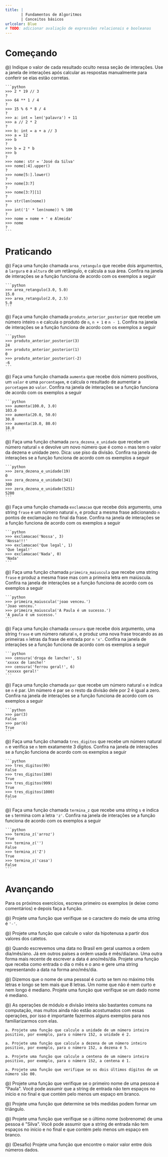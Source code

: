 ```yaml
---
title: |
       | Fundamentos de Algoritmos
       | Conceitos básicos
urlcolor: Blue
# TODO: adicionar avaliação de expressões relacionais e booleanas
---
```


# Começando

@) Indique o valor de cada resultado oculto nessa seção de interações. Use a janela de interações após calcular as respostas manualmente para conferir se elas estão corretas.

    ```python
    >>> 2 * 19 // 3
    ?
    >>> 64 ** 1 / 4
    ?
    >>> 15 % 6 * 8 / 4
    ?
    >>> a: int = len('palavra') + 11
    >>> a // 2 * 2
    ?
    >>> b: int = a + a // 3
    >>> a = 12
    >>> b
    ?
    >>> b = 2 * b
    >>> b
    ?
    >>> nome: str = 'José da Silva'
    >>> nome[:4].upper()
    ?
    >>> nome[5:].lower()
    ?
    >>> nome[3:7]
    ?
    >>> nome[3:7][1]
    ?
    >>> str(len(nome))
    ?
    >>> int('1' * len(nome)) % 100
    ?
    >>> nome = nome + ' e Almeida'
    >>> nome
    ?
    ```


# Praticando

@) Faça uma função chamada `area_retangulo` que recebe dois argumentos, a `largura` e a `altura` de um retângulo, e calcula a sua área. Confira na janela de interações se a função funciona de acordo com os exemplos a seguir

    ```python
    >>> area_retangulo(3.0, 5.0)
    15.0
    >>> area_retangulo(2.0, 2.5)
    5.0
    ```


@) Faça uma função chamada `produto_anterior_posterior` que recebe um número inteiro `n` e calcula o produto de `n`, `n + 1` e `n - 1`. Confira na janela de interações se a função funciona de acordo com os exemplos a seguir

    ```python
    >>> produto_anterior_posterior(3)
    24
    >>> produto_anterior_posterior(1)
    0
    >>> produto_anterior_posterior(-2)
    -6
    ```


@) Faça uma função chamada `aumenta` que recebe dois número positivos, um `valor` e uma `porcentagem`, e calcula o resultado de aumentar a `porcetagem` ao `valor`. Confira na janela de interações se a função funciona de acordo com os exemplos a seguir

    ```python
    >>> aumenta(100.0, 3.0)
    103.0
    >>> aumenta(20.0, 50.0)
    30.0
    >>> aumenta(10.0, 80.0)
    18.0
    ```


@) Faça uma função chamada `zera_dezena_e_unidade` que recebe um número natural `n` e devolve um novo número que é como `n` mas tem o valor da dezena e unidade zero. Dica: use piso da divisão. Confira na janela de interações se a função funciona de acordo com os exemplos a seguir

    ```python
    >>> zera_dezena_e_unidade(19)
    0
    >>> zera_dezena_e_unidade(341)
    300
    >>> zera_dezena_e_unidade(5251)
    5200
    ```


@) Faça uma função chamada `exclamacao` que recebe dois argumento, uma string `frase` e um número natural `n`, e produz a mesma frase adicionando `n` pontos de exclamação no final da frase. Confira na janela de interações se a função funciona de acordo com os exemplos a seguir

    ```python
    >>> exclamacao('Nossa', 3)
    'Nossa!!!'
    >>> exclamacao('Que legal', 1)
    'Que legal!'
    >>> exclamacao('Nada', 0)
    'Nada'
    ```


@) Faça uma função chamada `primeira_maiuscula` que recebe uma string `frase` e produz a mesma frase mas com a primeira letra em maiúscula. Confira na janela de interações se a função funciona de acordo com os exemplos a seguir

    ```python
    >>> primeira_maiuscula('joao venceu.')
    'Joao venceu.'
    >>> primeira_maiuscula('A Paula é um sucesso.')
    'A paula é um sucesso.'
    ```


@) Faça uma função chamada `censura` que recebe dois argumento, uma string `frase` e um número natural `n`, e produz uma nova frase trocando as as primeiras `n` letras da frase de entrada por `n` `'x'`. Confira na janela de interações se a função funciona de acordo com os exemplos a seguir

    ```python
    >>> censura('droga de lanche!', 5)
    'xxxxx de lanche!'
    >>> censura('ferrou geral!', 6)
    'xxxxxx geral!'
    ```


@) Faça uma função chamada `par` que recebe um número natural `n` e indica se `n` é par. Um número é par se o resto da divisão dele por 2 é igual a zero. Confira na janela de interações se a função funciona de acordo com os exemplos a seguir

    ```python
    >>> par(3)
    False
    >>> par(6)
    True
    ```


@) Faça uma função chamada `tres_digitos` que recebe um número natural `n` e verifica se `n` tem exatamente 3 dígitos. Confira na janela de interações se a função funciona de acordo com os exemplos a seguir

    ```python
    >>> tres_digitos(99)
    False
    >>> tres_digitos(100)
    True
    >>> tres_digitos(999)
    True
    >>> tres_digitos(1000)
    False
    ```


@) Faça uma função chamada `termina_z` que recebe uma string `s` e indica se `s` termina com a letra `'z'`. Confira na janela de interações se a função funciona de acordo com os exemplos a seguir

    ```python
    >>> termina_z('arroz')
    True
    >>> termina_z('')
    False
    >>> termina_z('Z')
    True
    >>> termina_z('casa')
    False
    ```


# Avançando

Para os próximos exercícios, escreva primeiro os exemplos (e deixe como comentários) e depois faça a função.

@) Projete uma função que verifique se o caractere do meio de uma string é `'-'`.

@) Projete uma função que calcule o valor da hipotenusa a partir dos valores dos catetos.

@) Quando escrevemos uma data no Brasil em geral usamos a ordem dia/mês/ano. Já em outros países a ordem usada é mês/dia/ano. Uma outra forma mais recente de escrever a data é ano/mês/dia. Projete uma função que receba como entrada o dia o mês e o ano e gere uma string representando a data na forma ano/mês/dia.

@) Dizemos que o nome de uma pessoal é curto se tem no máximo três letras e longo se tem mais que 8 letras. Um nome que não é nem curto e nem longo é mediano. Projete uma função que verifique se um dado nome é mediano.

@) As operações de módulo e divisão inteira são bastantes comuns na computação, mas muitos ainda não estão acostumados com essas operações, por isso é importante fazermos alguns exemplos para nos familiarizarmos com elas.

    a. Projete uma função que calcule a unidade de um número inteiro positivo, por exemplo, para o número 152, a unidade é 2.

    a. Projete uma função que calcule a dezena de um número inteiro positivo, por exemplo, para o número 152, a dezena é 5.

    a. Projete uma função que calcule a centena de um número inteiro positivo, por exemplo, para o número 152, a centena é 1.

    a. Projete uma função que verifique se os dois últimos dígitos de um número são 00.

@) Projete uma função que verifique se o primeiro nome de uma pessoa é "Paula". Você pode assumir que a string de entrada não tem espaços no início e no final e que contém pelo menos um espaço em branco.

@) Projete uma função que determine se três medidas podem formar um triângulo.

@) Projete uma função que verifique se o último nome (sobrenome) de uma pessoa é "Silva". Você pode assumir que a string de entrada não tem espaços no início e no final e que contém pelo menos um espaço em branco.

@) (Desafio) Projete uma função que encontre o maior valor entre dois números dados.
